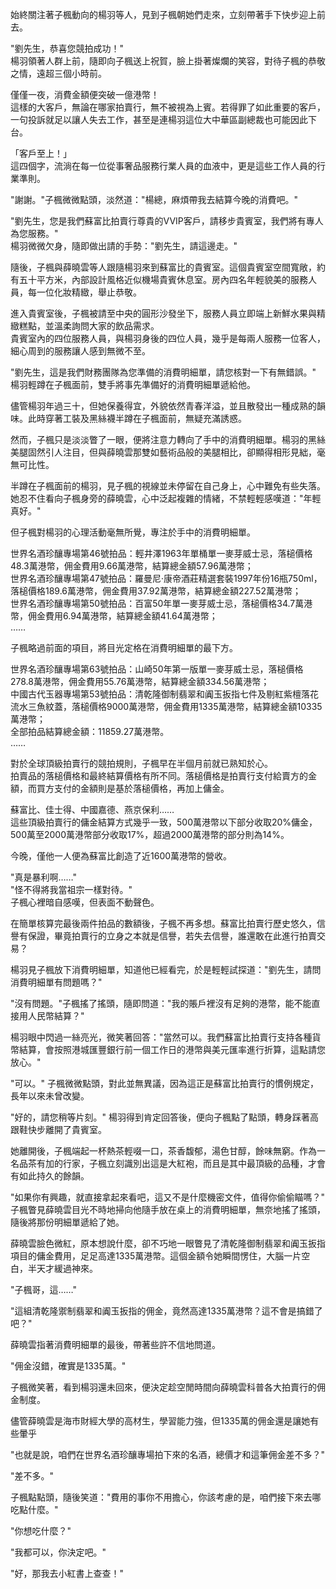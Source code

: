 始終關注著子楓動向的楊羽等人，見到子楓朝她們走來，立刻帶著手下快步迎上前去。

"劉先生，恭喜您競拍成功！"  
楊羽領著人群上前，隨即向子楓送上祝賀，臉上掛著燦爛的笑容，對待子楓的恭敬之情，遠超三個小時前。

僅僅一夜，消費金額便突破一億港幣！  
這樣的大客戶，無論在哪家拍賣行，無不被視為上賓。若得罪了如此重要的客戶，一句投訴就足以讓人失去工作，甚至是連楊羽這位大中華區副總裁也可能因此下台。 

「客戶至上！」  
這四個字，流淌在每一位從事奢品服務行業人員的血液中，更是這些工作人員的行業準則。

"謝謝。"子楓微微點頭，淡然道："楊總，麻煩帶我去結算今晚的消費吧。"

"劉先生，您是我們蘇富比拍賣行尊貴的VVIP客戶，請移步貴賓室，我們將有專人為您服務。"  
楊羽微微欠身，隨即做出請的手勢："劉先生，請這邊走。"

隨後，子楓與薛曉雲等人跟隨楊羽來到蘇富比的貴賓室。這個貴賓室空間寬敞，約有五十平方米，內部設計風格近似機場貴賓休息室。房內四名年輕貌美的服務人員，每一位化妝精緻，舉止恭敬。

進入貴賓室後，子楓被請至中央的圓形沙發坐下，服務人員立即端上新鮮水果與精緻糕點，並溫柔詢問大家的飲品需求。  
貴賓室內的四位服務人員，與楊羽身後的四位人員，幾乎是每兩人服務一位客人，細心周到的服務讓人感到無微不至。

"劉先生，這是我們財務團隊為您準備的消費明細單，請您核對一下有無錯誤。"  
楊羽輕蹲在子楓面前，雙手將事先準備好的消費明細單遞給他。

儘管楊羽年過三十，但她保養得宜，外貌依然青春洋溢，並且散發出一種成熟的韻味。此時穿著工裝及黑絲襪半蹲在子楓面前，無疑充滿誘惑。

然而，子楓只是淡淡瞥了一眼，便將注意力轉向了手中的消費明細單。楊羽的黑絲美腿固然引人注目，但與薛曉雲那雙如藝術品般的美腿相比，卻顯得相形見絀，毫無可比性。

半蹲在子楓面前的楊羽，見子楓的視線並未停留在自己身上，心中難免有些失落。她忍不住看向子楓身旁的薛曉雲，心中泛起複雜的情緒，不禁輕輕感嘆道："年輕真好。"

但子楓對楊羽的心理活動毫無所覺，專注於手中的消費明細單。 

世界名酒珍釀專場第46號拍品：輕井澤1963年單桶單一麥芽威士忌，落槌價格48.3萬港幣，佣金費用9.66萬港幣，結算總金額57.96萬港幣；  
世界名酒珍釀專場第47號拍品：羅曼尼·康帝酒莊精選套裝1997年份16瓶750ml，落槌價格189.6萬港幣，佣金費用37.92萬港幣，結算總金額227.52萬港幣；  
世界名酒珍釀專場第50號拍品：百富50年單一麥芽威士忌，落槌價格34.7萬港幣，佣金費用6.94萬港幣，結算總金額41.64萬港幣；  
……

子楓略過前面的項目，將目光定格在消費明細單的最下方。  

世界名酒珍釀專場第63號拍品：山崎50年第一版單一麥芽威士忌，落槌價格278.8萬港幣，佣金費用55.76萬港幣，結算總金額334.56萬港幣；  
中國古代玉器專場第53號拍品：清乾隆御制翡翠和阗玉扳指七件及剔紅紫檀落花流水三魚紋蓋，落槌價格9000萬港幣，佣金費用1335萬港幣，結算總金額10335萬港幣；  
全部拍品結算總金額：11859.27萬港幣。  
……

對於全球頂級拍賣行的競拍規則，子楓早在半個月前就已熟知於心。  
拍賣品的落槌價格和最終結算價格有所不同。落槌價格是拍賣行支付給賣方的金額，而買方支付的金額則是基於落槌價格，再加上傭金。  

蘇富比、佳士得、中國嘉德、燕京保利……  
這些頂級拍賣行的傭金結算方式幾乎一致，500萬港幣以下部分收取20%傭金，500萬至2000萬港幣部分收取17%，超過2000萬港幣的部分則為14%。  

今晚，僅他一人便為蘇富比創造了近1600萬港幣的營收。  

"真是暴利啊……"  
"怪不得將我當祖宗一樣對待。"  
子楓心裡暗自感嘆，但表面不動聲色。

在簡單核算完最後兩件拍品的數額後，子楓不再多想。蘇富比拍賣行歷史悠久，信譽有保證，畢竟拍賣行的立身之本就是信譽，若失去信譽，誰還敢在此進行拍賣交易？

楊羽見子楓放下消費明細單，知道他已經看完，於是輕輕試探道："劉先生，請問消費明細單有問題嗎？"

"沒有問題。"子楓搖了搖頭，隨即問道："我的賬戶裡沒有足夠的港幣，能不能直接用人民幣結算？"

楊羽眼中閃過一絲亮光，微笑著回答："當然可以。我們蘇富比拍賣行支持各種貨幣結算，會按照港城匯豐銀行前一個工作日的港幣與美元匯率進行折算，這點請您放心。"

"可以。"
子楓微微點頭，對此並無異議，因為這正是蘇富比拍賣行的慣例規定，長年以來未曾改變。

"好的，請您稍等片刻。"
楊羽得到肯定回答後，便向子楓點了點頭，轉身踩著高跟鞋快步離開了貴賓室。

她離開後，子楓端起一杯熱茶輕啜一口，茶香馥郁，湯色甘醇，餘味無窮。作為一名品茶有加的行家，子楓立刻識別出這是大紅袍，而且是其中最頂級的品種，才會有如此持久的餘韻。

"如果你有興趣，就直接拿起來看吧，這又不是什麼機密文件，值得你偷偷瞄嗎？"
子楓瞥見薛曉雲目光不時地掃向他隨手放在桌上的消費明細單，無奈地搖了搖頭，隨後將那份明細單遞給了她。

薛曉雲臉色微紅，原本想說什麼，卻不巧地一眼瞥見了清乾隆御制翡翠和阗玉扳指項目的傭金費用，足足高達1335萬港幣。這個金額令她瞬間愣住，大腦一片空白，半天才緩過神來。

"子楓哥，這……"

"這組清乾隆禦制翡翠和阗玉扳指的佣金，竟然高達1335萬港幣？這不會是搞錯了吧？"

薛曉雲指著消費明細單的最後，帶著些許不信地問道。

"佣金沒錯，確實是1335萬。"

子楓微笑著，看到楊羽還未回來，便決定趁空閒時間向薛曉雲科普各大拍賣行的佣金制度。

儘管薛曉雲是海市財經大學的高材生，學習能力強，但1335萬的佣金還是讓她有些暈乎

"也就是說，咱們在世界名酒珍釀專場拍下來的名酒，總價才和這筆佣金差不多？"

"差不多。"

子楓點點頭，隨後笑道："費用的事你不用擔心，你該考慮的是，咱們接下來去哪吃點什麼。"

"你想吃什麼？"

"我都可以，你決定吧。"

"好，那我去小紅書上查查！"